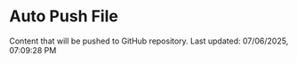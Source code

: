 # Auto Push File

Content that will be pushed to GitHub repository.
Last updated: 07/06/2025, 07:09:28 PM
